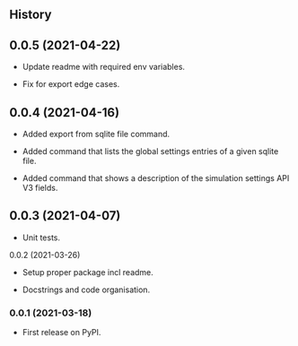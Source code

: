 ## History

0.0.5 (2021-04-22)
------------------

- Update readme with required env variables.

- Fix for export edge cases.


0.0.4 (2021-04-16)
------------------

- Added export from sqlite file command.

- Added command that lists the global settings entries of a given sqlite file.

- Added command that shows a description of the simulation settings API V3 fields.


0.0.3 (2021-04-07)
------------------

- Unit tests.


0.0.2 (2021-03-26)

- Setup proper package incl readme.

- Docstrings and code organisation.


### 0.0.1 (2021-03-18)

* First release on PyPI.
